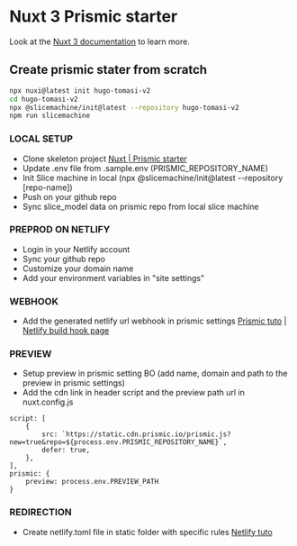 # Nuxt 3 Prismic starter

Look at the [Nuxt 3 documentation](https://nuxt.com/docs/getting-started/introduction) to learn more.

## Create prismic stater from scratch

```bash
npx nuxi@latest init hugo-tomasi-v2
cd hugo-tomasi-v2
npx @slicemachine/init@latest --repository hugo-tomasi-v2
npm run slicemachine
```

### LOCAL SETUP
* Clone skeleton project [Nuxt | Prismic starter](https://github.com/timothejoubert/nuxt-prismic-skeleton)
* Update .env file from .sample.env (PRISMIC_REPOSITORY_NAME)
* Init Slice machine in local (npx @slicemachine/init@latest --repository [repo-name])
* Push on your github repo
* Sync slice_model data on prismic repo from local slice machine

### PREPROD ON NETLIFY
* Login in your Netlify account
* Sync your github repo
* Customize your domain name
* Add your environment variables in "site settings"

### WEBHOOK
* Add the generated netlify url webhook in prismic settings [Prismic tuto](https://prismic.io/docs/webhooks) | [Netlify build hook page](https://app.netlify.com/sites/hugo-tomasi/settings/deploys#build-hooks)

### PREVIEW
* Setup preview in prismic setting BO (add name, domain and path to the preview in prismic settings)
* Add the cdn link in header script and the preview path url in nuxt.config.js
```
script: [
    {
        src: `https://static.cdn.prismic.io/prismic.js?new=true&repo=${process.env.PRISMIC_REPOSITORY_NAME}`,
        defer: true,
    },
],
prismic: {
    preview: process.env.PREVIEW_PATH
}
```

### REDIRECTION
* Create netlify.toml file in static folder with specific rules [Netlify tuto](https://docs.netlify.com/routing/redirects/)
